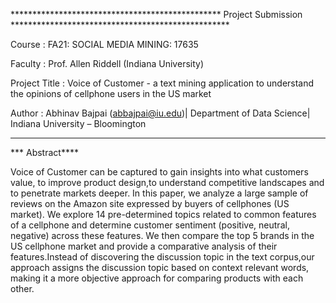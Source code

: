 
************************************************ Project Submission **************************************************

Course : FA21: SOCIAL MEDIA MINING: 17635

Faculty : Prof. Allen Riddell (Indiana University)

Project Title : Voice of Customer - a text mining application to understand the opinions of cellphone users in the 
US market

Author : Abhinav Bajpai (abbajpai@iu.edu)| Department of Data Science| Indiana University – Bloomington
**********************************************************************************************************************

*** Abstract****

Voice of Customer can be captured to gain insights into what customers value, to improve product design,to understand 
competitive landscapes and to penetrate markets deeper. In this paper, we analyze a large sample of reviews on the 
Amazon site expressed by buyers of cellphones (US market). We explore 14 pre-determined topics related to common features 
of a cellphone and determine customer sentiment (positive, neutral, negative) across these features. We then compare the 
top 5 brands in the US cellphone market and provide a comparative analysis of their features.Instead of discovering the 
discussion topic in the text corpus,our approach assigns the discussion topic based on context relevant words, making it 
a more objective approach for comparing products with each other. 
